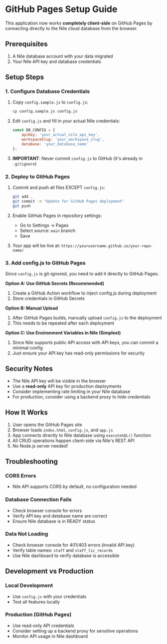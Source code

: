 # GitHub Pages Setup Guide

This application now works **completely client-side** on GitHub Pages by connecting directly to the Nile cloud database from the browser.

## Prerequisites

1. A Nile database account with your data migrated
2. Your Nile API key and database credentials

## Setup Steps

### 1. Configure Database Credentials

1. Copy `config.sample.js` to `config.js`:
   ```bash
   cp config.sample.js config.js
   ```

2. Edit `config.js` and fill in your actual Nile credentials:
   ```javascript
   const DB_CONFIG = {
       apiKey: 'your_actual_nile_api_key',
       workspaceSlug: 'your_workspace_slug',
       database: 'your_database_name'
   };
   ```

3. **IMPORTANT**: Never commit `config.js` to GitHub (it's already in `.gitignore`)

### 2. Deploy to GitHub Pages

1. Commit and push all files EXCEPT `config.js`:
   ```bash
   git add .
   git commit -m "Update for GitHub Pages deployment"
   git push
   ```

2. Enable GitHub Pages in repository settings:
   - Go to Settings → Pages
   - Select source: `main` branch
   - Save

3. Your app will be live at: `https://yourusername.github.io/your-repo-name/`

### 3. Add config.js to GitHub Pages

Since `config.js` is git-ignored, you need to add it directly to GitHub Pages:

**Option A: Use GitHub Secrets (Recommended)**
1. Create a GitHub Action workflow to inject config.js during deployment
2. Store credentials in GitHub Secrets

**Option B: Manual Upload**
1. After GitHub Pages builds, manually upload `config.js` to the deployment
2. This needs to be repeated after each deployment

**Option C: Use Environment Variables in Nile (Simplest)**
1. Since Nile supports public API access with API keys, you can commit a minimal config
2. Just ensure your API key has read-only permissions for security

## Security Notes

- The Nile API key will be visible in the browser
- Use a **read-only** API key for production deployments
- Consider implementing rate limiting in your Nile database
- For production, consider using a backend proxy to hide credentials

## How It Works

1. User opens the GitHub Pages site
2. Browser loads `index.html`, `config.js`, and `app.js`
3. App connects directly to Nile database using `executeSQL()` function
4. All CRUD operations happen client-side via Nile's REST API
5. No Node.js server needed!

## Troubleshooting

### CORS Errors
- Nile API supports CORS by default, no configuration needed

### Database Connection Fails
- Check browser console for errors
- Verify API key and database name are correct
- Ensure Nile database is in READY status

### Data Not Loading
- Check browser console for 401/403 errors (invalid API key)
- Verify table names: `staff` and `staff_lic_records`
- Use Nile dashboard to verify database is accessible

## Development vs Production

### Local Development
- Use `config.js` with your credentials
- Test all features locally

### Production (GitHub Pages)
- Use read-only API credentials
- Consider setting up a backend proxy for sensitive operations
- Monitor API usage in Nile dashboard
